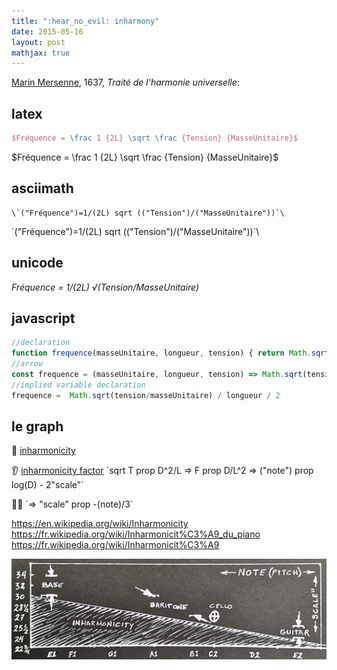 ```yaml
---
title: ":hear_no_evil: inharmony"
date: 2015-05-16
layout: post
mathjax: true
---
```


[Marin Mersenne](https://en.wikipedia.org/wiki/Marin_Mersenne), 1637, *Traité de l'harmonie universelle*:

## latex

```latex
$Fréquence = \frac 1 {2L} \sqrt \frac {Tension} {MasseUnitaire}$
```

$Fréquence = \frac 1 {2L} \sqrt \frac {Tension} {MasseUnitaire}$

## asciimath

```asciimath
\`("Fréquence")=1/(2L) sqrt (("Tension")/("MasseUnitaire"))`\
```

\`("Fréquence")=1/(2L) sqrt (("Tension")/("MasseUnitaire"))`\

## unicode

*Fréquence = 1/(2L) √(Tension/MasseUnitaire)*

## javascript

```javascript
//declaration
function frequence(masseUnitaire, longueur, tension) { return Math.sqrt(tension/masseUnitaire) / longueur / 2 }
//arrow
const frequence = (masseUnitaire, longueur, tension) => Math.sqrt(tension/masseUnitaire) / longueur / 2
//implied variable declaration
frequence =  Math.sqrt(tension/masseUnitaire) / longueur / 2
```

## le graph

:hear_no_evil: [inharmonicity](https://www.sevenstring.org/threads/string-gauges-and-inharmonicity.10064/)

:ear: [inharmonicity factor](https://www.ele.uri.edu/courses/ele369g/14a_Inharmonicity.pdf) \`sqrt T prop D^2/L => F prop D/L^2 => ("note") prop log(D) - 2"scale"\`

:guitar::violin: \`=> "scale" prop -(note)/3\`

https://en.wikipedia.org/wiki/Inharmonicity
https://fr.wikipedia.org/wiki/Inharmonicit%C3%A9_du_piano
https://fr.wikipedia.org/wiki/Inharmonicit%C3%A9


![inharmony](/help/20200517_inharmonicity.jpg)


